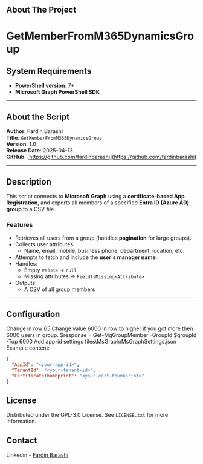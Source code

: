 <!-- ABOUT THE PROJECT -->
## About The Project
# GetMemberFromM365DynamicsGroup

## System Requirements

- **PowerShell version**: 7+
- **Microsoft Graph PowerShell SDK**

---

## About the Script

**Author**: Fardin Barashi  
**Title**: `GetMemberFromM365DynamicsGroup`  
**Version**: 1.0  
**Release Date**: 2025-04-13  
**GitHub**: [https://github.com/fardinbarashi](https://github.com/fardinbarashi)

---

## Description

This script connects to **Microsoft Graph** using a **certificate-based App Registration**, and exports all members of a specified **Entra ID (Azure AD) group** to a CSV file.

### Features

- Retrieves all users from a group (handles **pagination** for large groups).
- Collects user attributes:
  - Name, email, mobile, business phone, department, location, etc.
- Attempts to fetch and include the **user's manager name**.
- Handles:
  - Empty values → `null`
  - Missing attributes → `FieldIsMissing<Attribute>`
- Outputs:
  - A CSV of all group members


---

<!-- GETTING STARTED -->
## Configuration
Change in row 65
Change value 6000 in row to higher if you got more then 6000 users in group. $response = Get-MgGroupMember -GroupId $groupId -Top 6000
Add app-id settings files\MsGraph\MsGraphSettings.json
Example content:
```json
{
  "AppId": "<your-app-id>",
  "TenantId": "<your-tenant-id>",
  "CertificateThumbprint": "<your-cert-thumbprint>"
}
```

<!-- LICENSE -->
## License
Distributed under the GPL-3.0 License. See `LICENSE.txt` for more information.


<!-- CONTACT -->
## Contact
Linkedin - [Fardin Barashi](https://www.linkedin.com/in/fardin-barashi-a56310a2/)







